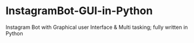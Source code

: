 # InstagramBot-GUI-in-Python
Instagram Bot with Graphical user Interface &amp; Multi tasking; fully written in Python
